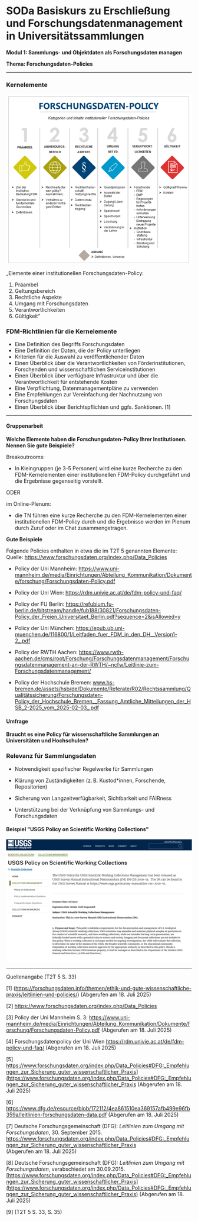 <!--
*titel:
*author:in/urheber:in: Rebekka Reichert
*author:in/urheber:in: Canan Hastik
orcid: https://orcid.org/0009-0006-8283-3234
email: SODa@sammlungen.io
*lizenz: cc by
lizenzlink: https://creativecommons.org/
*persistenter OER link: 
language: DE
version:  v1
beschreibung: 
format: SODaBasiskurs Workshop 
modultitel: Elemente und Ziele von FDM-Policies
modul: Modul 1
einheitstitel: Elemente und Ziele von FDM-Policies
eiheit: Einheit 4
lernziel: Lernende können die Elemente und Ziele von Forschungsdaten-Policies benennen.
LZ-ID: LZ-ID 01_004_0058
baustein: Baustein4.2
zielgruppe: https://zenodo.org/records/15574575
gestaltungsprinzip: Problemorientiertes Lernen und Peer Learning
keywords: ???
erstellungsdatum: 

technische metadaten:
medientyp: text
dateiformat: .md
dauer: 
größe:
software: Web
icon: https://raw.githubusercontent.com/chastik/SODa-Basiskurs/main/img/SODa-Logo_full.svg
icon: https://github.com/chastik/SODa-Basiskurs/blob/main/img/SODa-Logo_full.svg


link:    https://raw.githubusercontent.com/chastik/SODa-Basiskurs/refs/heads/main/soda.css
 

-->

# SODa Basiskurs zu Erschließung und Forschungsdatenmanagement in Universitätssammlungen

**Modul 1: Sammlungs- und Objektdaten als Forschungsdaten managen**

**Thema: Forschungsdaten-Policies**

--- 

### Kernelemente

![Bestandteile einer institutionellen FDM-Policy](https://raw.githubusercontent.com/chastik/Beratung_Dateityp_Bild/main/FDMPolicies-Elemente.png)<!--width="100%"-->


„Elemente einer institutionellen Forschungsdaten-Policy:

1. Präambel
2. Geltungsbereich
3. Rechtliche Aspekte
4. Umgang mit Forschungsdaten
5. Verantwortlichkeiten
6. Gültigkeit“ 


### FDM-Richtlinien für die Kernelemente

* Eine Definition des Begriffs Forschungsdaten
* Eine Definition der Daten, die der Policy unterliegen
* Kriterien für die Auswahl zu veröffentlichender Daten
* Einen Überblick über die Verantwortlichkeiten von Förderinstitutionen, Forschenden und wissenschaftlichen Serviceinstitutionen
* Einen Überblick über verfügbare Infrastruktur und über die Verantwortlichkeit für entstehende Kosten
* Eine Verpflichtung, Datenmanagementpläne zu verwenden
* Eine Empfehlungen zur Vereinfachung der Nachnutzung von Forschungsdaten
* Einen Überblick über Berichtspflichten und ggfs. Sanktionen. [1]

-----------

#### Gruppenarbeit


**Welche Elemente haben die Forschungsdaten-Policy Ihrer Institutionen. Nennen Sie gute Beispiele?**

Breakoutrooms:

- In Kleingruppen (je 3-5 Personen) wird eine kurze Recherche zu den FDM-Kernelementen einer institutionellen FDM-Policy durchgeführt und die Ergebnisse gegenseitig vorstellt.

ODER 

im Online-Plenum:

- die TN führen eine kurze Recherche zu den FDM-Kernelementen einer institutionellen FDM-Policy durch und die Ergebnisse werden im Plenum durch Zuruf oder im Chat zusammengetragen.



**Gute Beispiele**

Folgende Policies enthalten in etwa die im T2T 5 genannten Elemente: Quelle: https://www.forschungsdaten.org/index.php/Data_Policies

- Policy der Uni Mannheim: https://www.uni-mannheim.de/media/Einrichtungen/Abteilung_Kommunikation/Dokumente/forschung/Forschungsdaten-Policy.pdf  
    
- Policy der Uni Wien: https://rdm.univie.ac.at/de/fdm-policy-und-faq/
    
- Policy der FU Berlin: https://refubium.fu-berlin.de/bitstream/handle/fub188/30821/Forschungsdaten-Policy_der_Freien_Universitaet_Berlin.pdf?sequence=2&isAllowed=y
    
- Policy der Uni München: https://epub.ub.uni-muenchen.de/116800/1/Leitfaden_fuer_FDM_in_den_DH__Version1-2_.pdf
    
- Policy der RWTH Aachen: https://www.rwth-aachen.de/cms/root/Forschung/Forschungsdatenmanagement/Forschungsdatenmanagement-an-der-RWTH/~ncfw/Leitlinie-zum-Forschungsdatenmanagement/
    
- Policy der Hochschule Bremen: www.hs-bremen.de/assets/hsb/de/Dokumente/Referate/R02/Rechtssammlung/Qualitätssicherung/Forschungsdaten-Policy_der_Hochschule_Bremen__Fassung_Amtliche_Mitteilungen_der_HSB_2-2025_vom_2025-02-03_.pdf




#### Umfrage

**Braucht es eine Policy für wissenschaftliche Sammlungen an Universitäten und Hochschulen?**

### Relevanz für Sammlungsdaten

- Notwendigkeit spezifischer Regelwerke für Sammlungen

- Klärung von Zuständigkeiten (z. B. Kustod*innen, Forschende, Repositorien)

- Sicherung von Langzeitverfügbarkeit, Sichtbarkeit und FAIRness

- Unterstützung bei der Verknüpfung von Sammlungs- und Forschungsdaten

#### Beispiel "USGS Policy on Scientific Working Collections" 

 ![USGS Policy](https://raw.githubusercontent.com/chastik/Beratung_Dateityp_Bild/main/FDMPolicyUSGS.png)<!--width="100%"-->

-----------
Quellenangabe
 (T2T 5 S. 33)

[1] (https://forschungsdaten.info/themen/ethik-und-gute-wissenschaftliche-praxis/leitlinien-und-policies/) (Abgerufen am 18. Juli 2025)

[2] https://www.forschungsdaten.org/index.php/Data_Policies

[3] Policy der Uni Mannheim S. 3: https://www.uni-mannheim.de/media/Einrichtungen/Abteilung_Kommunikation/Dokumente/forschung/Forschungsdaten-Policy.pdf (Abgerufen am 18. Juli 2025)

[4] Forschungsdatenpolicy der Uni Wien https://rdm.univie.ac.at/de/fdm-policy-und-faq/ (Abgerufen am 18. Juli 2025)

[5] https://www.forschungsdaten.org/index.php/Data_Policies#DFG:_Empfehlungen_zur_Sicherung_guter_wissenschaftlicher_Praxis](https://www.forschungsdaten.org/index.php/Data_Policies#DFG:_Empfehlungen_zur_Sicherung_guter_wissenschaftlicher_Praxis (Abgerufen am 18. Juli 2025)

[6] https://www.dfg.de/resource/blob/172112/4ea861510ea369157afb499e96fb359a/leitlinien-forschungsdaten-data.pdf (Abgerufen am 18. Juli 2025)

[7] Deutsche Forschungsgemeinschaft (DFG): *Leitlinien zum Umgang mit Forschungsdaten*, 30. September 2015.  
https://www.forschungsdaten.org/index.php/Data_Policies#DFG:_Empfehlungen_zur_Sicherung_guter_wissenschaftlicher_Praxis  
(Abgerufen am 18. Juli 2025)

[8] Deutsche Forschungsgemeinschaft (DFG): *Leitlinien zum Umgang mit Forschungsdaten*, verabschiedet am 30.09.2015.  
[https://www.forschungsdaten.org/index.php/Data_Policies#DFG:_Empfehlungen_zur_Sicherung_guter_wissenschaftlicher_Praxis](https://www.forschungsdaten.org/index.php/Data_Policies#DFG:_Empfehlungen_zur_Sicherung_guter_wissenschaftlicher_Praxis) (Abgerufen am 18. Juli 2025)

[9] (T2T 5 S. 33, S. 35)

